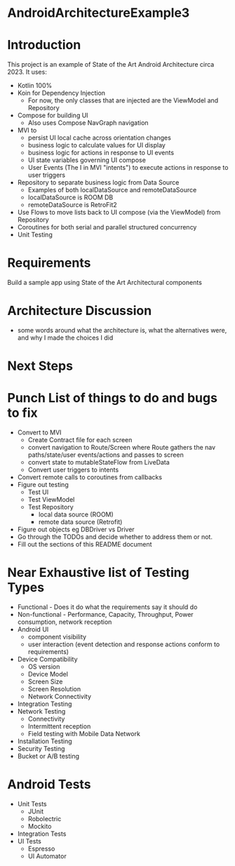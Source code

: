# AndroidArchitectureExample3

# Introduction
This project is an example of State of the Art Android Architecture circa 2023. It uses:
* Kotlin 100%
* Koin for Dependency Injection
  * For now, the only classes that are injected are the ViewModel and Repository
* Compose for building UI
  * Also uses Compose NavGraph navigation
* MVI to
  * persist UI local cache across orientation changes
  * business logic to calculate values for UI display
  * business logic for actions in response to UI events
  * UI state variables governing UI compose
  * User Events (The I in MVI "intents") to execute actions in response to user triggers
* Repository to separate business logic from Data Source
  * Examples of both localDataSource and remoteDataSource
  * localDataSource is ROOM DB
  * remoteDataSource is RetroFit2
* Use Flows to move lists back to UI compose (via the ViewModel) from Repository
* Coroutines for both serial and parallel structured concurrency
* Unit Testing

# Requirements
Build a sample app using State of the Art Architectural components

# Architecture Discussion
* some words around what the architecture is, what the alternatives were, and why I made the choices I did

# Next Steps

# Punch List of things to do and bugs to fix
* Convert to MVI
  * Create Contract file for each screen
  * convert navigation to Route/Screen where Route gathers the nav paths/state/user events/actions and passes to screen
  * convert state to mutableStateFlow from LiveData
  * Convert user triggers to intents
* Convert remote calls to coroutines from callbacks
* Figure out testing 
  * Test UI
  * Test ViewModel
  * Test Repository
    * local data source (ROOM)
    * remote data source (Retrofit)
* Figure out objects eg DBDriver vs Driver
* Go through the TODOs and decide whether to address them or not.
* Fill out the sections of this README document

# Near Exhaustive list of Testing Types
* Functional - Does it do what the requirements say it should do
* Non-functional - Performance, Capacity, Throughput, Power consumption, network reception
* Android UI
  * component visibility
  * user interaction (event detection and response actions conform to requirements)
* Device Compatibility
  * OS version
  * Device Model
  * Screen Size
  * Screen Resolution
  * Network Connectivity
* Integration Testing
* Network Testing
  * Connectivity
  * Intermittent reception
  * Field testing with Mobile Data Network
* Installation Testing
* Security Testing
* Bucket or A/B testing

# Android Tests
* Unit Tests
  * JUnit
  * Robolectric
  * Mockito
* Integration Tests
* UI Tests
  * Espresso
  * UI Automator
